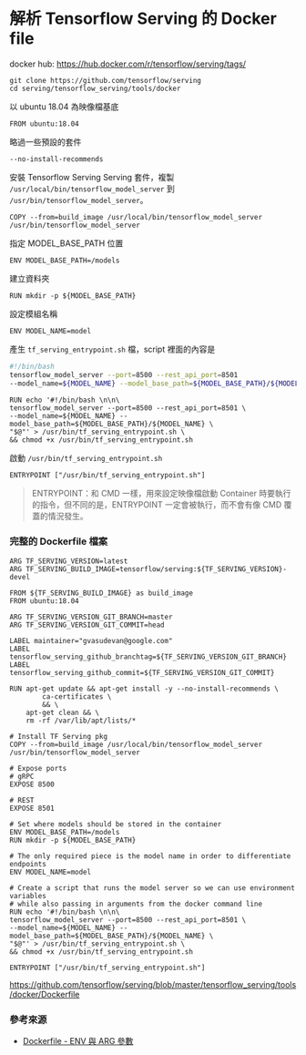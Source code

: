 # 解析 Tensorflow Serving 的 Docker file

docker hub: <https://hub.docker.com/r/tensorflow/serving/tags/>

```
git clone https://github.com/tensorflow/serving
cd serving/tensorflow_serving/tools/docker
```

以 ubuntu 18.04 為映像檔基底

```
FROM ubuntu:18.04
```

略過一些預設的套件

```
--no-install-recommends
```

安裝 Tensorflow Serving Serving 套件，複製 `/usr/local/bin/tensorflow_model_server` 到 `/usr/bin/tensorflow_model_server`。

```
COPY --from=build_image /usr/local/bin/tensorflow_model_server /usr/bin/tensorflow_model_server
```

指定 MODEL_BASE_PATH 位置

```
ENV MODEL_BASE_PATH=/models
```

建立資料夾

```
RUN mkdir -p ${MODEL_BASE_PATH}
```

設定模組名稱

```
ENV MODEL_NAME=model
```

產生 `tf_serving_entrypoint.sh` 檔，script 裡面的內容是

```sh
#!/bin/bash
tensorflow_model_server --port=8500 --rest_api_port=8501
--model_name=${MODEL_NAME} --model_base_path=${MODEL_BASE_PATH}/${MODEL_NAME}
```

```
RUN echo '#!/bin/bash \n\n\
tensorflow_model_server --port=8500 --rest_api_port=8501 \
--model_name=${MODEL_NAME} --model_base_path=${MODEL_BASE_PATH}/${MODEL_NAME} \
"$@"' > /usr/bin/tf_serving_entrypoint.sh \
&& chmod +x /usr/bin/tf_serving_entrypoint.sh
```

啟動 `/usr/bin/tf_serving_entrypoint.sh`

```
ENTRYPOINT ["/usr/bin/tf_serving_entrypoint.sh"]
```

> ENTRYPOINT：和 CMD 一樣，用來設定映像檔啟動 Container 時要執行的指令，但不同的是，ENTRYPOINT 一定會被執行，而不會有像 CMD 覆蓋的情況發生。

### 完整的 Dockerfile 檔案

```
ARG TF_SERVING_VERSION=latest
ARG TF_SERVING_BUILD_IMAGE=tensorflow/serving:${TF_SERVING_VERSION}-devel

FROM ${TF_SERVING_BUILD_IMAGE} as build_image
FROM ubuntu:18.04

ARG TF_SERVING_VERSION_GIT_BRANCH=master
ARG TF_SERVING_VERSION_GIT_COMMIT=head

LABEL maintainer="gvasudevan@google.com"
LABEL tensorflow_serving_github_branchtag=${TF_SERVING_VERSION_GIT_BRANCH}
LABEL tensorflow_serving_github_commit=${TF_SERVING_VERSION_GIT_COMMIT}

RUN apt-get update && apt-get install -y --no-install-recommends \
        ca-certificates \
        && \
    apt-get clean && \
    rm -rf /var/lib/apt/lists/*

# Install TF Serving pkg
COPY --from=build_image /usr/local/bin/tensorflow_model_server /usr/bin/tensorflow_model_server

# Expose ports
# gRPC
EXPOSE 8500

# REST
EXPOSE 8501

# Set where models should be stored in the container
ENV MODEL_BASE_PATH=/models
RUN mkdir -p ${MODEL_BASE_PATH}

# The only required piece is the model name in order to differentiate endpoints
ENV MODEL_NAME=model

# Create a script that runs the model server so we can use environment variables
# while also passing in arguments from the docker command line
RUN echo '#!/bin/bash \n\n\
tensorflow_model_server --port=8500 --rest_api_port=8501 \
--model_name=${MODEL_NAME} --model_base_path=${MODEL_BASE_PATH}/${MODEL_NAME} \
"$@"' > /usr/bin/tf_serving_entrypoint.sh \
&& chmod +x /usr/bin/tf_serving_entrypoint.sh

ENTRYPOINT ["/usr/bin/tf_serving_entrypoint.sh"]
```

<https://github.com/tensorflow/serving/blob/master/tensorflow_serving/tools/docker/Dockerfile>

### 參考來源

- [Dockerfile - ENV 與 ARG 參數](https://peihsinsu.gitbooks.io/docker-note-book/content/dockerfile-env-vs-arg.html)
